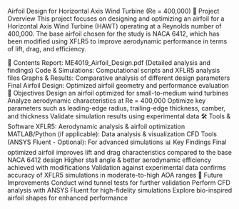 Airfoil Design for Horizontal Axis Wind Turbine (Re = 400,000)
📌 Project Overview
This project focuses on designing and optimizing an airfoil for a Horizontal Axis Wind Turbine (HAWT) operating at a Reynolds number of 400,000. The base airfoil chosen for the study is NACA 6412, which has been modified using XFLR5 to improve aerodynamic performance in terms of lift, drag, and efficiency.

📑 Contents
Report: ME4019_Airfoil_Design.pdf (Detailed analysis and findings)
Code & Simulations: Computational scripts and XFLR5 analysis files
Graphs & Results: Comparative analysis of different design parameters
Final Airfoil Design: Optimized airfoil geometry and performance evaluation
🎯 Objectives
Design an airfoil optimized for small-to-medium wind turbines
Analyze aerodynamic characteristics at Re = 400,000
Optimize key parameters such as leading-edge radius, trailing-edge thickness, camber, and thickness
Validate simulation results using experimental data
🛠 Tools & Software
XFLR5: Aerodynamic analysis & airfoil optimization
MATLAB/Python (if applicable): Data analysis & visualization
CFD Tools (ANSYS Fluent - Optional): For advanced simulations
📊 Key Findings
Final optimized airfoil improves lift and drag characteristics compared to the base NACA 6412 design
Higher stall angle & better aerodynamic efficiency achieved with modifications
Validation against experimental data confirms accuracy of XFLR5 simulations in moderate-to-high AOA ranges
🚀 Future Improvements
Conduct wind tunnel tests for further validation
Perform CFD analysis with ANSYS Fluent for high-fidelity simulations
Explore bio-inspired airfoil shapes for enhanced performance
